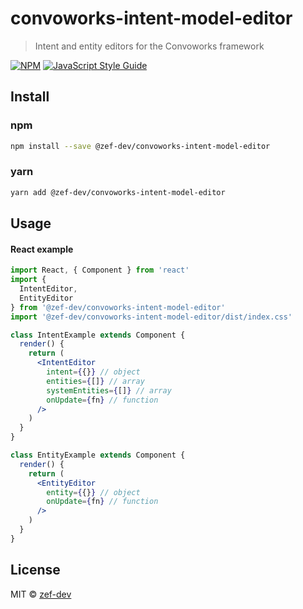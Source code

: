 # convoworks-intent-model-editor

> Intent and entity editors for the Convoworks framework

[![NPM](https://img.shields.io/npm/v/convoworks-intent-model-editor.svg)](https://www.npmjs.com/package/@zef-dev/convoworks-intent-model-editor) [![JavaScript Style Guide](https://img.shields.io/badge/code_style-standard-brightgreen.svg)](https://standardjs.com)

## Install

### npm

```bash
npm install --save @zef-dev/convoworks-intent-model-editor
```

### yarn

```bash
yarn add @zef-dev/convoworks-intent-model-editor
```

## Usage

#### React example

```jsx
import React, { Component } from 'react'
import {
  IntentEditor,
  EntityEditor
} from '@zef-dev/convoworks-intent-model-editor'
import '@zef-dev/convoworks-intent-model-editor/dist/index.css'

class IntentExample extends Component {
  render() {
    return (
      <IntentEditor
        intent={{}} // object
        entities={[]} // array
        systemEntities={[]} // array
        onUpdate={fn} // function
      />
    )
  }
}

class EntityExample extends Component {
  render() {
    return (
      <EntityEditor
        entity={{}} // object
        onUpdate={fn} // function 
      />
    )
  }
}
```

## License

MIT © [zef-dev](https://github.com/zef-dev)
